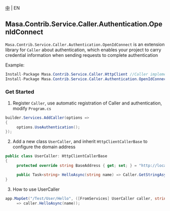 [中](README.zh-CN.md) | EN

## Masa.Contrib.Service.Caller.Authentication.OpenIdConnect

`Masa.Contrib.Service.Caller.Authentication.OpenIdConnect` is an extension library for `Caller` about authentication, which enables your project to carry credential information when sending requests to complete authentication

Example:

``` c#
Install-Package Masa.Contrib.Service.Caller.HttpClient //Caller implementation, choose to use HttpClient or DaprClient according to the actual situation
Install-Package Masa.Contrib.Service.Caller.Authentication.OpenIdConnect //Requires authentication and authorization
```

### Get Started

1. Register `Caller`, use automatic registration of Caller and authentication, modify `Program.cs`

``` C#
builder.Services.AddCaller(options =>
{
     options.UseAuthentication();
});
```

2. Add a new class `UserCaller`, and inherit `HttpClientCallerBase` to configure the domain address

``` C#
public class UserCaller: HttpClientCallerBase
{
     protected override string BaseAddress { get; set; } = "http://localhost:5000";

     public Task<string> HelloAsync(string name) => Caller.GetStringAsync($"/Hello", new { Name = name });
}
```

3. How to use UserCaller

``` C#
app.MapGet("/Test/User/Hello", ([FromServices] UserCaller caller, string name)
     => caller.HelloAsync(name));
```